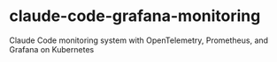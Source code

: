 # claude-code-grafana-monitoring
Claude Code monitoring system with OpenTelemetry, Prometheus, and Grafana on Kubernetes
